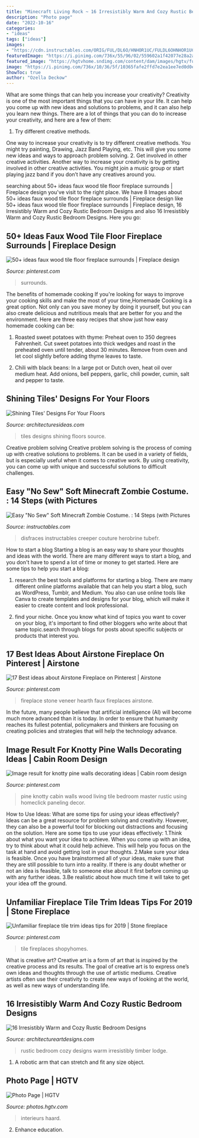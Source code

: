 ```yaml
---
title: "Minecraft Living Rock ~ 16 Irresistibly Warm And Cozy Rustic Bedroom Designs"
description: "Photo page"
date: "2022-10-16"
categories:
- "ideas"
tags: ["ideas"]
images:
- "https://cdn.instructables.com/ORIG/FUL/DL6O/HNHOR1UC/FULDL6OHNHOR1UC.jpg?frame=1"
featuredImage: "https://i.pinimg.com/736x/55/96/02/559602a1f42077e28a2ae36bdba2faac--cheap-fireplaces-airstone-ideas.jpg"
featured_image: "https://hgtvhome.sndimg.com/content/dam/images/hgtv/fullset/2012/6/12/3/DP_Kerrie-Kell-Living-Room-Fireplace_s3x4.jpg.rend.hgtvcom.616.822.suffix/1400975959344.jpeg"
image: "https://i.pinimg.com/736x/10/36/5f/10365fafe2ffd7e2ea1ee7ed0d0e1859.jpg"
ShowToc: true
author: "Ozella Deckow"
---
```



What are some things that can help you increase your creativity?
Creativity is one of the most important things that you can have in your life. It can help you come up with new ideas and solutions to problems, and it can also help you learn new things. There are a lot of things that you can do to increase your creativity, and here are a few of them: 
1. Try different creative methods.

One way to increase your creativity is to try different creative methods. You might try painting, Drawing, Jazz Band Playing, etc. This will give you some new ideas and ways to approach problem solving. 
2. Get involved in other creative activities.
Another way to increase your creativity is by getting involved in other creative activities. You might join a music group or start playing jazz band if you don’t have any creatives around you.

	

		
searching about 50+ ideas faux wood tile floor fireplace surrounds | Fireplace design you've visit to the right place. We have 8 Images about 50+ ideas faux wood tile floor fireplace surrounds | Fireplace design like 50+ ideas faux wood tile floor fireplace surrounds | Fireplace design, 16 Irresistibly Warm and Cozy Rustic Bedroom Designs and also 16 Irresistibly Warm and Cozy Rustic Bedroom Designs. Here you go:
		
    
## 50+ Ideas Faux Wood Tile Floor Fireplace Surrounds | Fireplace Design

<img loading=lazy src="https://i.pinimg.com/736x/10/36/5f/10365fafe2ffd7e2ea1ee7ed0d0e1859.jpg" onerror="this.onerror=null;this.src='https://tse1.mm.bing.net/th?id=OIP.MlRrDLHLNx29zPYlI2CPFgAAAA&amp;pid=15.1';" alt="50+ ideas faux wood tile floor fireplace surrounds | Fireplace design">

_Source: pinterest.com_

>surrounds. 

	

The benefits of homemade cooking
If you're looking for ways to improve your cooking skills and make the most of your time,Homemade Cooking is a great option. Not only can you save money by doing it yourself, but you can also create delicious and nutritious meals that are better for you and the environment. Here are three easy recipes that show just how easy homemade cooking can be: 
1. Roasted sweet potatoes with thyme: Preheat oven to 350 degrees Fahrenheit. Cut sweet potatoes into thick wedges and roast in the preheated oven until tender, about 30 minutes. Remove from oven and let cool slightly before adding thyme leaves to taste. 

2. Chili with black beans: In a large pot or Dutch oven, heat oil over medium heat. Add onions, bell peppers, garlic, chili powder, cumin, salt and pepper to taste.

    
## Shining Tiles&#039; Designs For Your Floors

<img loading=lazy src="http://architecturesideas.com/wp-content/uploads/2017/08/16-16.jpg" onerror="this.onerror=null;this.src='https://tse4.mm.bing.net/th?id=OIP.T3FDEoxpgEGUubGA2jj8uQHaFO&amp;pid=15.1';" alt="Shining Tiles&#039; Designs For Your Floors">

_Source: architecturesideas.com_

>tiles designs shining floors source. 

	

Creative problem solving
Creative problem solving is the process of coming up with creative solutions to problems. It can be used in a variety of fields, but is especially useful when it comes to creative work. By using creativity, you can come up with unique and successful solutions to difficult challenges.

    
## Easy &quot;No Sew&quot; Soft Minecraft Zombie Costume. : 14 Steps (with Pictures

<img loading=lazy src="https://cdn.instructables.com/ORIG/FUL/DL6O/HNHOR1UC/FULDL6OHNHOR1UC.jpg?frame=1" onerror="this.onerror=null;this.src='https://tse3.mm.bing.net/th?id=OIP._vdpAHDfpJZquW1Mj6c9CwHaMD&amp;pid=15.1';" alt="Easy &quot;No Sew&quot; Soft Minecraft Zombie Costume. : 14 Steps (with Pictures">

_Source: instructables.com_

>disfraces instructables creeper couture herobrine tubefr. 

	

How to start a blog
Starting a blog is an easy way to share your thoughts and ideas with the world. There are many different ways to start a blog, and you don't have to spend a lot of time or money to get started. Here are some tips to help you start a blog: 
1. research the best tools and platforms for starting a blog. There are many different online platforms available that can help you start a blog, such as WordPress, Tumblr, and Medium. You also can use online tools like Canva to create templates and designs for your blog, which will make it easier to create content and look professional. 

2. find your niche. Once you know what kind of topics you want to cover on your blog, it's important to find other bloggers who write about that same topic.search through blogs for posts about specific subjects or products that interest you.

    
## 17 Best Ideas About Airstone Fireplace On Pinterest | Airstone

<img loading=lazy src="https://i.pinimg.com/736x/55/96/02/559602a1f42077e28a2ae36bdba2faac--cheap-fireplaces-airstone-ideas.jpg" onerror="this.onerror=null;this.src='https://tse4.mm.bing.net/th?id=OIP.5GnYxOXCap95uZLrRGhafAHaJ3&amp;pid=15.1';" alt="17 Best ideas about Airstone Fireplace on Pinterest | Airstone">

_Source: pinterest.com_

>fireplace stone veneer hearth faux fireplaces airstone. 

	

In the future, many people believe that artificial intelligence (AI) will become much more advanced than it is today. In order to ensure that humanity reaches its fullest potential, policymakers and thinkers are focusing on creating policies and strategies that will help the technology advance.

    
## Image Result For Knotty Pine Walls Decorating Ideas | Cabin Room Design

<img loading=lazy src="https://i.pinimg.com/736x/73/c9/1d/73c91d1ff15625179c81b0ab6692d2c3--rustic-master-bedroom-master-bedrooms.jpg" onerror="this.onerror=null;this.src='https://tse1.mm.bing.net/th?id=OIP.GBt18_2SEoHSfmEdakGIZgHaE8&amp;pid=15.1';" alt="Image result for knotty pine walls decorating ideas | Cabin room design">

_Source: pinterest.com_

>pine knotty cabin walls wood living tile bedroom master rustic using homeclick paneling decor. 

	

How to Use Ideas: What are some tips for using your ideas effectively?
Ideas can be a great resource for problem solving and creativity. However, they can also be a powerful tool for blocking out distractions and focusing on the solution. Here are some tips to use your ideas effectively:
1.Think about what you want your idea to achieve. When you come up with an idea, try to think about what it could help achieve. This will help you focus on the task at hand and avoid getting lost in your thoughts.
2.Make sure your idea is feasible. Once you have brainstormed all of your ideas, make sure that they are still possible to turn into a reality. If there is any doubt whether or not an idea is feasible, talk to someone else about it first before coming up with any further ideas.
3.Be realistic about how much time it will take to get your idea off the ground.

    
## Unfamiliar Fireplace Tile Trim Ideas Tips For 2019 | Stone Fireplace

<img loading=lazy src="https://i.pinimg.com/736x/58/58/09/585809d43eb56bcf1d976e73a437ba9e.jpg" onerror="this.onerror=null;this.src='https://tse1.mm.bing.net/th?id=OIP.ZztP0-QAu287YIhHkwpOpAHaLG&amp;pid=15.1';" alt="Unfamiliar fireplace tile trim ideas tips for 2019 | Stone fireplace">

_Source: pinterest.com_

>tile fireplaces shopyhomes. 

	

What is creative art?
Creative art is a form of art that is inspired by the creative process and its results. The goal of creative art is to express one’s own ideas and thoughts through the use of artistic mediums. Creative artists often use their creativity to create new ways of looking at the world, as well as new ways of understanding life.

    
## 16 Irresistibly Warm And Cozy Rustic Bedroom Designs

<img loading=lazy src="https://www.architectureartdesigns.com/wp-content/uploads/2014/07/16-Irresistibly-Warm-and-Cozy-Rustic-Bedroom-Designs-14.jpg" onerror="this.onerror=null;this.src='https://tse1.mm.bing.net/th?id=OIP.DdfTVWCIOEW0TPbk3-jYpwHaJ4&amp;pid=15.1';" alt="16 Irresistibly Warm and Cozy Rustic Bedroom Designs">

_Source: architectureartdesigns.com_

>rustic bedroom cozy designs warm irresistibly timber lodge. 

	

1. A robotic arm that can stretch and fit any size object.

    
## Photo Page | HGTV

<img loading=lazy src="https://hgtvhome.sndimg.com/content/dam/images/hgtv/fullset/2012/6/12/3/DP_Kerrie-Kell-Living-Room-Fireplace_s3x4.jpg.rend.hgtvcom.616.822.suffix/1400975959344.jpeg" onerror="this.onerror=null;this.src='https://tse2.mm.bing.net/th?id=OIP.YGvr9efoKqSlGq_aSet9-wHaJ4&amp;pid=15.1';" alt="Photo Page | HGTV">

_Source: photos.hgtv.com_

>interieurs haard. 

	

2) Enhance education.

